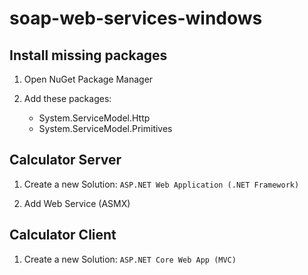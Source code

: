 # soap-web-services-windows

## Install missing packages 

1. Open NuGet Package Manager

1. Add these packages:
	- System.ServiceModel.Http
	- System.ServiceModel.Primitives

## Calculator Server

1. Create a new Solution: `ASP.NET Web Application (.NET Framework)`

1. Add Web Service (ASMX)


## Calculator Client

1. Create a new Solution: `ASP.NET Core Web App (MVC)`